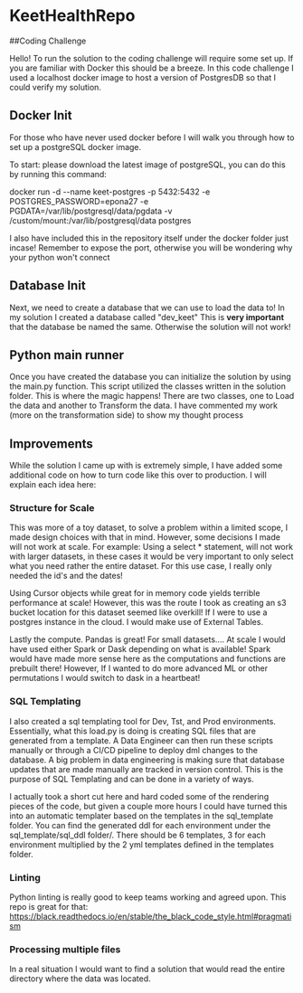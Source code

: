 # KeetHealthRepo
##Coding Challenge

Hello! To run the solution to the coding challenge will require some set up. If you are familiar with Docker this should
be a breeze. In this code challenge I used a localhost docker image to host a version of PostgresDB so that I could verify 
my solution. 

## Docker Init
For those who have never used docker before I will walk you through how to set up a postgreSQL docker image. 

To start: please download the latest image of postgreSQL, you can do this by running this command:

docker run -d --name keet-postgres -p 5432:5432 -e POSTGRES_PASSWORD=epona27 -e PGDATA=/var/lib/postgresql/data/pgdata -v /custom/mount:/var/lib/postgresql/data postgres

I also have included this in the repository itself under the docker folder just incase! Remember to expose the port, 
otherwise you will be wondering why your python won't connect

## Database Init
Next, we need to create a database that we can use to load the data to! In my solution I created a database called 
"dev_keet" This is **very important** that the database be named the same. Otherwise the solution will not work! 

## Python main runner 
Once you have created the database you can initialize the solution by using the main.py function. This script utilized
the classes written in the solution folder. This is where the magic happens! There are two classes, one to Load the data
and another to Transform the data. I have commented my work (more on the transformation side) to show my thought process

## Improvements
While the solution I came up with is extremely simple, I have added some additional code on how to turn code like this
over to production. I will explain each idea here:

### Structure for Scale

This was more of a toy dataset, to solve a problem within a limited scope, I made design choices with that in mind.
However, some decisions I made will not work at scale. For example: Using a select * statement, will not work with 
larger datasets, in these cases it would be very important to only select what you need rather the entire dataset. 
For this use case, I really only needed the id's and the dates! 

Using Cursor objects while great for in memory code yields terrible performance at scale! However, this was the route I
took as creating an s3 bucket location for this dataset seemed like overkill! If I were to use a postgres instance in the
cloud. I would make use of External Tables. 

Lastly the compute. Pandas is great! For small datasets.... At scale I would have used either Spark or Dask depending on
what is available! Spark would have made more sense here as the computations and functions are prebuilt there! However,
If I wanted to do more advanced ML or other permutations I would switch to dask in a heartbeat!

### SQL Templating

I also created a sql templating tool for Dev, Tst, and Prod environments. Essentially, what this load.py is doing is 
creating SQL files that are generated from a template. A Data Engineer can then run these scripts manually or through a CI/CD 
pipeline to deploy dml changes to the database. A big problem in data engineering is making sure that database updates 
that are made manually are tracked in version control. This is the purpose of SQL Templating and can be done in a variety of 
ways. 

I actually took a short cut here and hard coded some of the rendering pieces of the code, but given a couple more hours
I could have turned this into an automatic templater based on the templates in the sql_template folder. You can find the
generated ddl for each environment under the sql_template/sql_ddl folder/. There should be 6 templates, 3 for each environment
multiplied by the 2 yml templates defined in the templates folder.

### Linting

Python linting is really good to keep teams working and agreed upon. This repo is great for that:
https://black.readthedocs.io/en/stable/the_black_code_style.html#pragmatism


### Processing multiple files

In a real situation I would want to find a solution that would read the entire directory where the data was located. 

 
 

 

